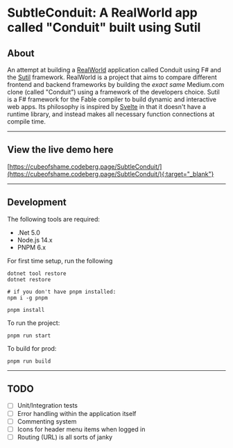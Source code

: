 # SubtleConduit: A RealWorld app called "Conduit" built using Sutil

## About

An attempt at building a [RealWorld](https://github.com/gothinkster/realworld) application called Conduit using F# and the [Sutil](https://github.com/davedawkins/Sutil) framework. RealWorld is a project that aims to compare different frontend and backend frameworks by building the _exact same_ Medium.com clone (called "Conduit") using a framework of the developers choice. Sutil is a F# framework for the Fable compiler to build dynamic and interactive web apps. Its philosophy is inspired by [Svelte](https://svelte.dev/) in that it doesn't have a runtime library, and instead makes all necessary function connections at compile time.

---

## View the live demo here

[https://cubeofshame.codeberg.page/SubtleConduit/](https://cubeofshame.codeberg.page/SubtleConduit/){:target="_blank"}

---

## Development

The following tools are required:

* .Net 5.0
* Node.js 14.x
* PNPM 6.x

For first time setup, run the following 

    dotnet tool restore
    dotnet restore
    
    # if you don't have pnpm installed:
    npm i -g pnpm

    pnpm install

To run the project:

    pnpm run start

To build for prod:

    pnpm run build

---

## TODO

* [ ] Unit/Integration tests
* [ ] Error handling within the application itself
* [ ] Commenting system
* [ ] Icons for header menu items when logged in
* [ ] Routing (URL) is all sorts of janky